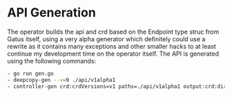 # API Generation
The operator builds the api and crd based on the Endpoint type struc from Gatus itself, using a very alpha generator which definitely could use a rewrite as it contains many exceptions and other smaller hacks to at least continue my development time on the operator itself.
The API is generated using the following commands:

```bash
- go run gen.go
- deepcopy-gen --v=9 ./api/v1alpha1
- controller-gen crd:crdVersions=v1 paths=./api/v1alpha1 output:crd:dir=./crd/bases
```
